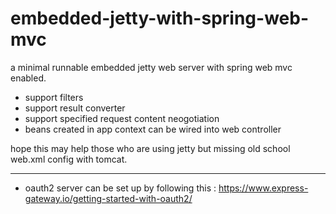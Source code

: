 # embedded-jetty-with-spring-web-mvc

a minimal runnable embedded jetty web server with spring web mvc enabled.

* support filters
* support result converter
* support specified request content neogotiation
* beans created in app context can be wired into web controller


hope this may help those who are using jetty but missing old school web.xml config with tomcat.

-------
* oauth2 server can be set up by following this : https://www.express-gateway.io/getting-started-with-oauth2/